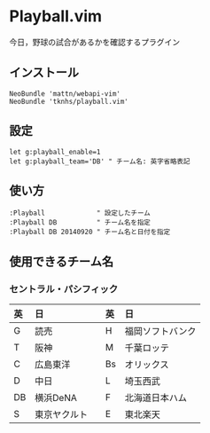 # Playball.vim
今日，野球の試合があるかを確認するプラグイン

## インストール

```vim
NeoBundle 'mattn/webapi-vim'
NeoBundle 'tknhs/playball.vim'
```

## 設定

```vim
let g:playball_enable=1
let g:playball_team='DB' " チーム名: 英字省略表記
```

## 使い方

```vim
:Playball             " 設定したチーム
:Playball DB          " チーム名を指定
:Playball DB 20140920 " チーム名と日付を指定
```

## 使用できるチーム名

### セントラル・パシフィック
| 英 | 日           |   | 英 | 日               |
|:---|:-------------|:-:|:---|:-----------------|
| G  | 読売         |   | H  | 福岡ソフトバンク |
| T  | 阪神         |   | M  | 千葉ロッテ       |
| C  | 広島東洋     |   | Bs | オリックス       |
| D  | 中日         |   | L  | 埼玉西武         |
| DB | 横浜DeNA     |   | F  | 北海道日本ハム   |
| S  | 東京ヤクルト |   | E  | 東北楽天         |
